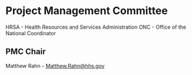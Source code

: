 
# Project Management Committee

HRSA - Health Resources and Services Administration
ONC - Office of the National Coordinator

## PMC Chair

Matthew Rahn - Matthew.Rahn@hhs.gov